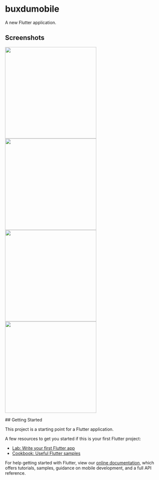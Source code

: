 # buxdumobile

A new Flutter application.

## Screenshots
<p>
 <img src="https://i.pinimg.com/originals/e4/87/02/e487021a43b0b7854c8c3f382cb095fa.jpg" height="300">
 <img src="https://i.pinimg.com/originals/80/19/36/801936c97fb5ce8525942ee4947ee3b2.jpg" height="300">
 <img src="https://i.pinimg.com/originals/4a/5c/17/4a5c17a96708bf98d8a860b4558ccb2a.jpg" height="300">
 <img src="https://i.pinimg.com/originals/7b/7b/9c/7b7b9c95616c7ba81c928b43b2287cd0.jpg" height="300"> 
</p>
## Getting Started

This project is a starting point for a Flutter application.

A few resources to get you started if this is your first Flutter project:

- [Lab: Write your first Flutter app](https://flutter.dev/docs/get-started/codelab)
- [Cookbook: Useful Flutter samples](https://flutter.dev/docs/cookbook)

For help getting started with Flutter, view our
[online documentation](https://flutter.dev/docs), which offers tutorials,
samples, guidance on mobile development, and a full API reference.
